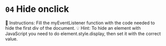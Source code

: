 # `04` Hide onclick
📝 Instructions:
Fill the myEventListener function with the code needed to hide the first div of the document.
💡 Hint:
To hide an element with JavaScript you need to do element.style.display, then set it with the correct value.